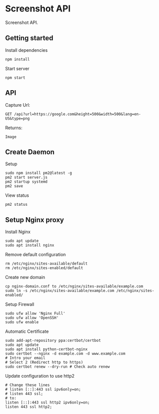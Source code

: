 # Screenshot API

Screenshot API.

## Getting started

Install dependencies
```
npm install
```

Start server
```
npm start
```

## API

Capture Url:
```
GET /api?url=https://google.com&height=500&width=500&lang=en-US&type=png
```
Returns:
```
Image
```

## Create Daemon

Setup
```
sudo npm install pm2@latest -g
pm2 start server.js
pm2 startup systemd
pm2 save
```

View status
```
pm2 status
```

## Setup Nginx proxy

Install Nginx
```
sudo apt update
sudo apt install nginx
```

Remove default configuration
```
rm /etc/nginx/sites-available/default
rm /etc/nginx/sites-enabled/default
```

Create new domain
```
cp nginx-domain.conf to /etc/nginx/sites-available/example.com
sudo ln -s /etc/nginx/sites-available/example.com /etc/nginx/sites-enabled/
```

Setup Firewall
```
sudo ufw allow 'Nginx Full'
sudo ufw allow 'OpenSSH'
sudo ufw enable
```

Automatic Certificate
```
sudo add-apt-repository ppa:certbot/certbot
sudo apt update
sudo apt install python-certbot-nginx
sudo certbot --nginx -d example.com -d www.example.com
# Intro your email
# Select 2 (Redirect http to https)
sudo certbot renew --dry-run # Check auto renew
```

Update configuration to use http2
```
# Change these lines
# listen [::]:443 ssl ipv6only=on;
# listen 443 ssl;
# to:
listen [::]:443 ssl http2 ipv6only=on;
listen 443 ssl http2;
```
